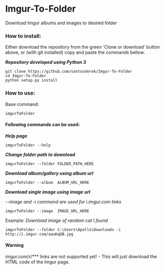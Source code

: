 # Imgur-To-Folder
Download Imgur albums and images to desired folder

### How to install:

Either download the repository from the green 'Clone or download' button above, or (with git installed) copy and paste the commands bellow.

***Repository developed using Python 3***

    git clone https://github.com/santosderek/Imgur-To-Folder
    cd Imgur-To-Folder
    python setup.py install

### How to use:
Base command:

    imgurToFolder

#### Following commands can be used:
***Help page***

    imgurToFolder --help

***Change folder path to download***

    imgurToFolder --folder FOLDER_PATH_HERE

***Download album/gallery using album url***

    imgurToFolder --album  ALBUM_URL_HERE

***Download single image using image url***

*--image and -i command are used for i.imgur.com links*

    imgurToFolder --image  IMAGE_URL_HERE


Example:
    *Download image of random cat I found*

    imgurToFolder --folder C:\Users\Apollo\Downloads -i http://i.imgur.com/aauKqQB.jpg

#### Warning

imgur.com/r/*** links are not supported yet! - This will just download the HTML code of the Imgur page.
